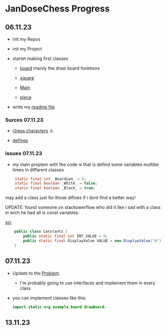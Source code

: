 # JanDoseChess Progress

## 06.11.23

- init my Repos
- init my Project
- startet making first classes
  
  - [board](../scr/src/main/java/org/example/board.java) mainly the draw board funktions

  - [square](../scr/src/main/java/org/example/square.java)

  - [Main](../scr/src/main/java/org/example/Main.java)

  - [piece](../scr/src/main/java/org/example/pice.java)
  
- write my [readme file](../README.md)

### Surces 07.11.23
  
- [chess characters](https://en.wikipedia.org/wiki/Chess_symbols_in_Unicode) ♙

- [defines](https://stackoverflow.com/questions/1927107/define-in-java)

### issues 07.11.23

- my main proplem with the code is that is defind some variables multibe times in diffarent classes

    ```java
     static final int _BoardLen_ = 8;
     static final boolean _White_ = false;
     static final boolean _Black_ = true;
    ```

may add a class just for those difines if i dont find a better way!

UPDATE: found someone on stackowerflow who did it like i sad with a class
in wich he had all is const variables: 

[scr](https://stackoverflow.com/questions/1927107/define-in-java)

```java
    public class Constants {
        public static final int INT_VALUE = 0;
        public static final DisplayValue VALUE = new DisplayValue("A");
    }

```

## 07.11.23

- Update to the [Problem](./ProgressReport.md#issues-071123).
  
  - I'm probably going to use interfaces and implement them in every class

- you can implement classes like this:

    ```java
    import static org.example.board.drawBoard;
    ```

## 13.11.23
